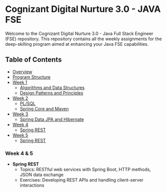 # Cognizant Digital Nurture 3.0 - JAVA FSE

Welcome to the Cognizant Digital Nurture 3.0 - Java Full Stack Engineer (FSE) repository. This repository contains all the weekly assignments for the deep-skilling program aimed at enhancing your Java FSE capabilities.

## Table of Contents
- [Overview](#overview)
- [Program Structure](#program-structure)
- [Week 1](#week-1)
  - [Algorithms and Data Structures](https://github.com/joyous4/Cognizant-Digital-Nurture--FSE-3.0-JOYBRATA-DAS-5017206/tree/main/Week%201/Algorithms%20Data%20Structure)
  - [Design Patterns and Principles](https://github.com/joyous4/Cognizant-Digital-Nurture--FSE-3.0-JOYBRATA-DAS-5017206/tree/main/Week%201/week1_DesignPattern)
- [Week 2](#week-2)
  - [PL/SQL](https://github.com/joyous4/Cognizant-Digital-Nurture--FSE-3.0-JOYBRATA-DAS-5017206/blob/main/Week%202/Week_2_PLSQL.docx)
  - [Spring Core and Maven](https://github.com/joyous4/Cognizant-Digital-Nurture--FSE-3.0-JOYBRATA-DAS-5017206/tree/main/Week%202/spring_core_maven)
- [Week 3](#week-3)
  - [Spring Data JPA and Hibernate](https://github.com/joyous4/Cognizant-Digital-Nurture--FSE-3.0-JOYBRATA-DAS-5017206/tree/main/Week%203)
- [Week 4](#week-4)
  - [Spring REST](https://github.com/joyous4/Cognizant-Digital-Nurture--FSE-3.0-JOYBRATA-DAS-5017206/tree/main/Week%204)
- [Week 5](#week-4--5)
  - [Spring REST]()

### Week 4 & 5
- **Spring REST**
  - Topics: RESTful web services with Spring Boot, HTTP methods, JSON data exchange
  - Exercises: Developing REST APIs and handling client-server interactions


